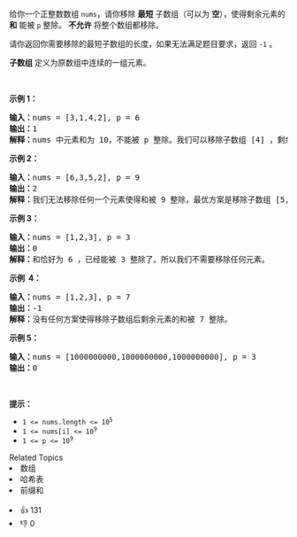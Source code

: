 <p>给你一个正整数数组&nbsp;<code>nums</code>，请你移除 <strong>最短</strong>&nbsp;子数组（可以为 <strong>空</strong>），使得剩余元素的 <strong>和</strong>&nbsp;能被 <code>p</code>&nbsp;整除。 <strong>不允许</strong>&nbsp;将整个数组都移除。</p>

<p>请你返回你需要移除的最短子数组的长度，如果无法满足题目要求，返回 <code>-1</code>&nbsp;。</p>

<p><strong>子数组</strong>&nbsp;定义为原数组中连续的一组元素。</p>

<p>&nbsp;</p>

<p><strong>示例 1：</strong></p>

<pre><strong>输入：</strong>nums = [3,1,4,2], p = 6
<strong>输出：</strong>1
<strong>解释：</strong>nums 中元素和为 10，不能被 p 整除。我们可以移除子数组 [4] ，剩余元素的和为 6 。
</pre>

<p><strong>示例 2：</strong></p>

<pre><strong>输入：</strong>nums = [6,3,5,2], p = 9
<strong>输出：</strong>2
<strong>解释：</strong>我们无法移除任何一个元素使得和被 9 整除，最优方案是移除子数组 [5,2] ，剩余元素为 [6,3]，和为 9 。
</pre>

<p><strong>示例&nbsp;3：</strong></p>

<pre><strong>输入：</strong>nums = [1,2,3], p = 3
<strong>输出：</strong>0
<strong>解释：</strong>和恰好为 6 ，已经能被 3 整除了。所以我们不需要移除任何元素。
</pre>

<p><strong>示例&nbsp; 4：</strong></p>

<pre><strong>输入：</strong>nums = [1,2,3], p = 7
<strong>输出：</strong>-1
<strong>解释：</strong>没有任何方案使得移除子数组后剩余元素的和被 7 整除。
</pre>

<p><strong>示例 5：</strong></p>

<pre><strong>输入：</strong>nums = [1000000000,1000000000,1000000000], p = 3
<strong>输出：</strong>0
</pre>

<p>&nbsp;</p>

<p><strong>提示：</strong></p>

<ul> 
 <li><code>1 &lt;= nums.length &lt;= 10<sup>5</sup></code></li> 
 <li><code>1 &lt;= nums[i] &lt;= 10<sup>9</sup></code></li> 
 <li><code>1 &lt;= p &lt;= 10<sup>9</sup></code></li> 
</ul>

<div><div>Related Topics</div><div><li>数组</li><li>哈希表</li><li>前缀和</li></div></div><br><div><li>👍 131</li><li>👎 0</li></div>